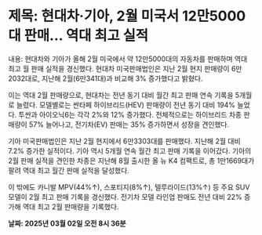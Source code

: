 # **제목: 현대차·기아, 2월 미국서 12만5000대 판매… 역대 최고 실적**

  내용: 현대차와 기아가 올해 2월 미국에서 약 12만5000대의 자동차를 판매하며 역대 최고 월 판매 실적을 경신했다. 현대차 미국판매법인은 지난 2월 현지 판매량이 6만2032대로, 지난해 2월(6만341대)과 비교해 3% 증가했다고 밝혔다.

이는 역대 2월 판매량으로, 현대차는 전년 동기 대비 월간 최고 판매 연속 기록을 5개월로 늘렸다. 모델별로는 싼타페 하이브리드(HEV) 판매량이 전년 동기 대비 194% 늘었다. 투싼과 아이오닉6는 각각 2%와 12% 증가했다. 전체적으로는 하이브리드 차종 판매량이 57% 늘어나고, 전기차(EV) 판매는 35% 증가하면서 성장을 견인했다.

기아 미국판매법인은 지난 2월 현지에서 6만3303대를 판매했다. 지난해 2월 대비 7.2% 증가한 실적이다. 기아 역시 5개월 연속 월간 최고 판매 기록을 이어갔다. 기아의 2월 판매 실적을 견인한 차종은 지난해 8월 출시한 올 뉴 K4 컴팩트로, 총 1만1669대가 팔려 역대 최고 월간 판매 실적을 달성했다.

이 밖에도 카니발 MPV(44%↑), 스포티지(8%↑), 텔루라이드(13%↑) 등 주요 SUV 모델이 2월 최고 판매 기록을 경신했다. 전기차 모델 라인업 판매도 전년 대비 22% 증가해 역대 최고 2월 판매량을 기록했다.

  **날짜: 2025년 03월 02일 오전 8시 36분**
